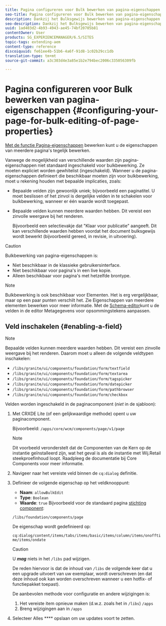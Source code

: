 ```yaml
---
title: Pagina configureren voor Bulk bewerken van pagina-eigenschappen
seo-title: Pagina configureren voor Bulk bewerken van pagina-eigenschappen
description: Dankzij het Bulksgewijs bewerken van pagina-eigenschappen kunt u de eigenschappen van meerdere pagina's tegelijk bewerken
seo-description: Dankzij het Bulksgewijs bewerken van pagina-eigenschappen kunt u de eigenschappen van meerdere pagina's tegelijk bewerken
uuid: 1ad403d2-4b93-4943-ae45-74bf20705b81
contentOwner: User
products: SG_EXPERIENCEMANAGER/6.5/SITES
topic-tags: extending-aem
content-type: reference
discoiquuid: fe61ee4b-51b6-4a6f-91d8-1c02b29cc1db
translation-type: tm+mt
source-git-commit: a3c303d4e3a85e1b2e794bec2006c335056309fb

---
```



# Pagina configureren voor Bulk bewerken van pagina-eigenschappen {#configuring-your-page-for-bulk-editing-of-page-properties}

[Met de functie Pagina-eigenschappen](/help/sites-authoring/editing-page-properties.md#from-the-sites-console-multiple-pages) bewerken kunt u de eigenschappen van meerdere pagina&#39;s tegelijk bewerken.

Vanwege de mogelijkheid van verschillende waarden zijn pagina-eigenschappen niet standaard ingeschakeld voor bulkbewerking. Ze moeten expliciet worden gewhitelist (ingeschakeld). Wanneer u de pagina-eigenschappen definieert die beschikbaar moeten zijn voor bulkbewerking, moet u rekening houden met bepaalde implicaties, zoals:

* Bepaalde velden zijn gewoonlijk uniek; bijvoorbeeld een paginatitel. U moet beslissen of het zinvol is dergelijke velden in te schakelen voor bulkbewerking, wanneer er één waarde wordt toegepast.
* Bepaalde velden kunnen meerdere waarden hebben. Dit vereist een zinvolle weergave bij het renderen.

   Bijvoorbeeld een selectievakje dat &quot;Klaar voor publicatie&quot; aangeeft. Dit kan verschillende waarden hebben voordat het document bulksgewijs wordt bewerkt (bijvoorbeeld gereed, in revisie, in uitvoering).

>[!CAUTION]
>
>Bulkbewerking van pagina-eigenschappen is:
>
>* Niet beschikbaar in de klassieke gebruikersinterface.
>* Niet beschikbaar voor pagina&#39;s in een live kopie.
>* Alleen beschikbaar voor pagina&#39;s met hetzelfde brontype.
>



>[!NOTE]
>
>Bulkbewerking is ook beschikbaar voor Elementen. Het is erg vergelijkbaar, maar op een paar punten verschilt het. Zie Eigenschappen van meerdere elementen [](/help/assets/managing-multiple-assets.md) bewerken voor meer informatie. Met de [Schema-editor](/help/assets/metadata-schemas.md)kunt u de velden in de editor Metagegevens voor opsommingstekens aanpassen.

## Veld inschakelen {#enabling-a-field}

>[!NOTE]
>
>Bepaalde velden kunnen meerdere waarden hebben. Dit vereist een zinvolle weergave bij het renderen. Daarom moet u alleen de volgende veldtypen inschakelen:
>
>* `/libs/granite/ui/components/foundation/form/textfield`
>* `/libs/granite/ui/components/foundation/form/textarea`
>* `/libs/granite/ui/components/foundation/form/tagspicker`
>* `/libs/granite/ui/components/foundation/form/datepicker`
>* `/libs/granite/ui/components/foundation/form/pathbrowser`
>* `/libs/granite/ui/components/foundation/form/checkbox`
>



Velden worden ingeschakeld in de paginacomponent (*niet* in de sjabloon):

1. Met CRXDE Lite (of een gelijkwaardige methode) opent u uw paginacomponent.

   Bijvoorbeeld: `/apps/core/wcm/components/page/v1/page`

   >[!NOTE]
   >
   >Dit voorbeeld veronderstelt dat de Componenten van de Kern op de instantie geïnstalleerd zijn, wat het geval is als de instantie met Wij.Retail steekproefinhoud loopt. Raadpleeg de documentatie bij [](https://docs.adobe.com/content/help/en/experience-manager-core-components/using/introduction.html) Core Components voor meer informatie.

1. Navigeer naar het vereiste veld binnen de `cq:dialog` definitie.
1. Definieer de volgende eigenschap op het veldknooppunt:

   * **Naam**: `allowBulkEdit`
   * **Type**: `Boolean`
   * **Waarde**: `true`
   Bijvoorbeeld voor de standaard pagina [stichting component](/help/sites-authoring/default-components-foundation.md):

   `/libs/foundation/components/page`

   De eigenschap wordt gedefinieerd op:

   `cq:dialog/content/items/tabs/items/basic/items/column/items/onofftime/items/ondate`

   >[!CAUTION]
   >
   >U ***mag*** niets in het `/libs` pad wijzigen.
   >
   >De reden hiervoor is dat de inhoud van `/libs` de volgende keer dat u een upgrade uitvoert van uw exemplaar, wordt overschreven (en dat deze inhoud ook kan worden overschreven wanneer u een hotfix- of functiepakket toepast).
   >
   >De aanbevolen methode voor configuratie en andere wijzigingen is:
   >
   >    1. Het vereiste item opnieuw maken (d.w.z. zoals het in `/libs`) `/apps`
   >    1. Breng wijzigingen aan in `/apps`


1. Selecteer Alles **** opslaan om uw updates voort te zetten.

